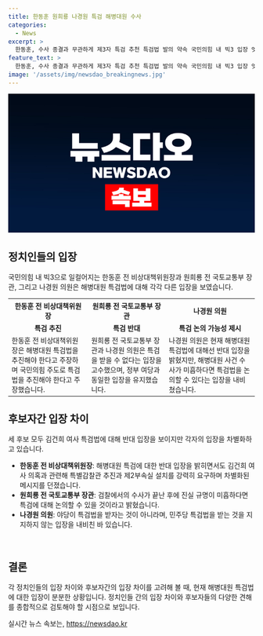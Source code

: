 ```yaml
---
title: 한동훈 원희룡 나경원 특검 해병대원 수사
categories:
  - News
excerpt: >
  한동훈, 수사 종결과 무관하게 제3자 특검 추천 특검법 발의 약속 국민의힘 내 빅3 입장 엇갈려 한동훈 전 비상대책위원장, 해병대원 특검 추진 주장 원·나·한 전 후보 모두 김건희 여사 특검법 반대 원, 정부 여당과 동일 입장 유지 나, 수사 종결 후 특검 논의 주장
feature_text: >
  한동훈, 수사 종결과 무관하게 제3자 특검 추천 특검법 발의 약속 국민의힘 내 빅3 입장 엇갈려 한동훈 전 비상대책위원장, 해병대원 특검 추진 주장 원·나·한 전 후보 모두 김건희 여사 특검법 반대 원, 정부 여당과 동일 입장 유지 나, 수사 종결 후 특검 논의 주장
image: '/assets/img/newsdao_breakingnews.jpg'
---
```


<p><img src="/assets/img/newsdao_breakingnews.jpg" alt="pcversion 속보" /></p>

<h2 data-ke-size="size26">정치인들의 입장</h2>

<p data-ke-size="size16">국민의힘 내 빅3으로 일컬어지는 한동훈 전 비상대책위원장과 원희룡 전 국토교통부 장관, 그리고 나경원 의원은 해병대원 특검법에 대해 각각 다른 입장을 보였습니다. </p> 

<table>
  <tr>
    <th>한동훈 전 비상대책위원장</th>
    <th>원희룡 전 국토교통부 장관</th>
    <th>나경원 의원</th>
  </tr>
  <tr>
    <td style="text-align: center; height: 17px;"><b>특검 추진</b></td>
    <td style="text-align: center; height: 17px;"><b>특검 반대</b></td>
    <td style="text-align: center; height: 17px;"><b>특검 논의 가능성 제시</b></td>
  </tr>
  <tr>
    <td>한동훈 전 비상대책위원장은 해병대원 특검법을 추진해야 한다고 주장하며 국민의힘 주도로 특검법을 추진해야 한다고 주장했습니다.</td>
    <td>원희룡 전 국토교통부 장관과 나경원 의원은 특검을 받을 수 없다는 입장을 고수했으며, 정부 여당과 동일한 입장을 유지했습니다.</td>
    <td>나경원 의원은 현재 해병대원 특검법에 대해선 반대 입장을 밝혔지만, 해병대원 사건 수사가 미흡하다면 특검법을 논의할 수 있다는 입장을 내비쳤습니다.</td>
  </tr>
</table>

<h2 data-ke-size="size26">후보자간 입장 차이</h2>

<p data-ke-size="size16">세 후보 모두 김건희 여사 특검법에 대해 반대 입장을 보이지만 각자의 입장을 차별화하고 있습니다.</p>

<ul>
  <li><b>한동훈 전 비상대책위원장</b>: 해병대원 특검에 대한 반대 입장을 밝히면서도 김건희 여사 의혹과 관련해 특별감찰관 추진과 제2부속실 설치를 강력히 요구하며 차별화된 메시지를 던졌습니다.</li>
  <li><b>원희룡 전 국토교통부 장관</b>: 검찰에서의 수사가 끝난 후에 진실 규명이 미흡하다면 특검에 대해 논의할 수 있을 것이라고 밝혔습니다.</li>
  <li><b>나경원 의원</b>: 야당이 특검법을 받자는 것이 아니라며, 민주당 특검법을 받는 것을 지지하지 않는 입장을 내비친 바 있습니다.</li>
</ul>

<p data-ke-size="size16">&nbsp;</p>

<h2 data-ke-size="size26">결론</h2>

<p data-ke-size="size16">각 정치인들의 입장 차이와 후보자간의 입장 차이를 고려해 볼 때, 현재 해병대원 특검법에 대한 입장이 분분한 상황입니다. 정치인들 간의 입장 차이와 후보자들의 다양한 견해를 종합적으로 검토해야 할 시점으로 보입니다.</p>
실시간 뉴스 속보는, <a href="https://newsdao.kr" rel="dofollow">https://newsdao.kr</a>


